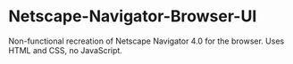 # Netscape-Navigator-Browser-UI
Non-functional recreation of Netscape Navigator 4.0 for the browser. Uses HTML and CSS, no JavaScript.
